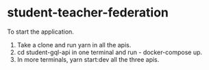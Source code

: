 # student-teacher-federation
To start the application.

1. Take a clone and run yarn in all the apis.
2. cd student-gql-api in one terminal and run - docker-compose up.
3. In more terminals, yarn start:dev all the three apis.
